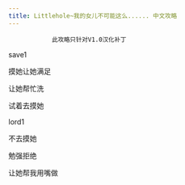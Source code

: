 ```yaml
---
title: Littlehole~我的女儿不可能这么...... 中文攻略
---
```


                此攻略只针对V1.0汉化补丁

save1

摸她让她满足

让她帮忙洗

试着去摸她



lord1

不去摸她

勉强拒绝

让她帮我用嘴做


              
